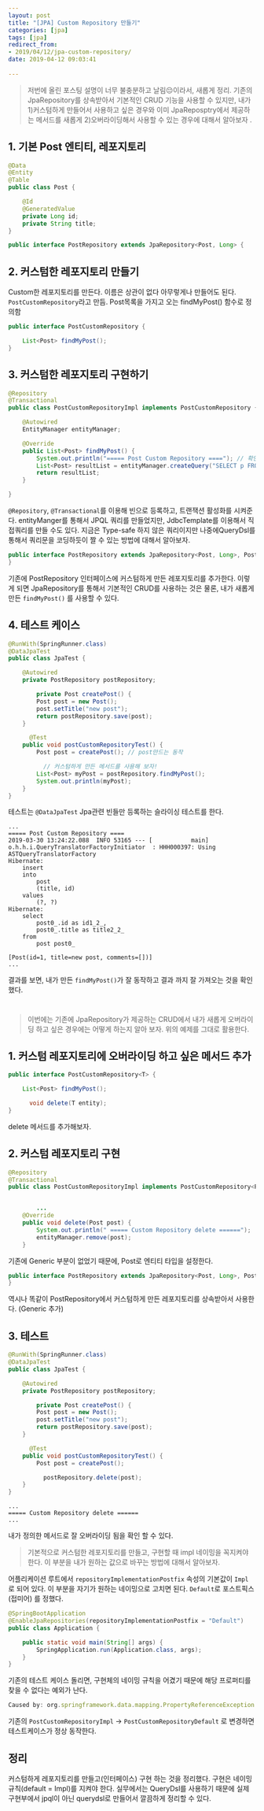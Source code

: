 ```yaml
---
layout: post
title: "[JPA] Custom Repository 만들기"
categories: [jpa]
tags: [jpa]
redirect_from: 
- 2019/04/12/jpa-custom-repository/
date: 2019-04-12 09:03:41
 
---
```


> 저번에 올린 포스팅 설명이 너무 불충분하고 날림😔이라서, 새롭게 정리. 기존의 JpaRepository를 상속받아서 기본적인 CRUD 기능을 사용할 수 있지만, 내가 1)커스텀하게 만들어서 사용하고 싶은 경우와 이미 JpaReposptry에서 제공하는 메서드를 새롭게 2)오버라이딩해서 사용할 수 있는 경우에 대해서 알아보자 .

## 1\. 기본 Post 엔티티, 레포지토리

```java
@Data
@Entity
@Table
public class Post {

    @Id
    @GeneratedValue
    private Long id;
    private String title;
}
```

```java
public interface PostRepository extends JpaRepository<Post, Long> {
```

## 2\. 커스텀한 레포지토리 만들기

Custom한 레포지토리를 만든다. 이름은 상관이 없다 아무렇게나 만들어도 된다.  
`PostCustomRepository`라고 만듬. Post목록을 가지고 오는 findMyPost() 함수로 정의함

```java
public interface PostCustomRepository {

    List<Post> findMyPost();
}
```

## 3\. 커스텀한 레포지토리 구현하기

```java
@Repository
@Transactional
public class PostCustomRepositoryImpl implements PostCustomRepository {

    @Autowired
    EntityManager entityManager;

    @Override
    public List<Post> findMyPost() {
        System.out.println("===== Post Custom Repository ===="); // 확인하기 위해서 print
        List<Post> resultList = entityManager.createQuery("SELECT p FROM Post AS p", Post.class).getResultList();
        return resultList;
    }

}
```

`@Repository`, `@Transactional`를 이용해 빈으로 등록하고, 트랜잭션 활성화를 시켜준다. entityManger를 통해서 JPQL 쿼리를 만들었지만, JdbcTemplate를 이용해서 직접쿼리를 만들 수도 있다. 지금은 Type-safe 하지 않은 쿼리이지만 나중에QueryDsl를 통해서 쿼리문을 코딩하듯이 짤 수 있는 방법에 대해서 알아보자.

```java
public interface PostRepository extends JpaRepository<Post, Long>, PostCustomRepository {   
}
```

기존에 PostRepository 인터페이스에 커스텀하게 만든 레포지토리를 추가한다. 이렇게 되면 JpaRepository를 통해서 기본적인 CRUD를 사용하는 것은 물론, 내가 새롭게 만든 `findMyPost()` 를 사용할 수 있다.

## 4\. 테스트 케이스

```java
@RunWith(SpringRunner.class)
@DataJpaTest
public class JpaTest {

    @Autowired
    private PostRepository postRepository;

        private Post createPost() {
        Post post = new Post();
        post.setTitle("new post");
        return postRepository.save(post);
    }

      @Test
    public void postCustomRepositoryTest() {
        Post post = createPost(); // post만드는 동작

          // 커스텀하게 만든 메서드를 사용해 보자! 
        List<Post> myPost = postRepository.findMyPost();
        System.out.println(myPost);
    }
}
```

테스트는 `@DataJpaTest` Jpa관련 빈들만 등록하는 슬라이싱 테스트를 한다.

```
...
===== Post Custom Repository ====  
2019-03-30 13:24:22.088  INFO 53165 --- [           main] o.h.h.i.QueryTranslatorFactoryInitiator  : HHH000397: Using ASTQueryTranslatorFactory
Hibernate: 
    insert 
    into
        post
        (title, id) 
    values
        (?, ?)
Hibernate: 
    select
        post0_.id as id1_2_,
        post0_.title as title2_2_ 
    from
        post post0_

[Post(id=1, title=new post, comments=[])]
... 
```

결과를 보면, 내가 만든 `findMyPost()`가 잘 동작하고 결과 까지 잘 가져오는 것을 확인 했다.

#

> 이번에는 기존에 JpaRepository가 제공하는 CRUD에서 내가 새롭게 오버라이딩 하고 싶은 경우에는 어떻게 하는지 알아 보자. 위의 예제를 그대로 활용한다.

## 1\. 커스텀 레포지토리에 오버라이딩 하고 싶은 메서드 추가

```java
public interface PostCustomRepository<T> {

    List<Post> findMyPost();

      void delete(T entity);
}
```

delete 메서드를 추가해보자.

## 2\. 커스텀 레포지토리 구현

```java
@Repository
@Transactional
public class PostCustomRepositoryImpl implements PostCustomRepository<Post> {


        ...  
    @Override
    public void delete(Post post) {
        System.out.println(" ===== Custom Repository delete ======");
        entityManager.remove(post);
    }

```

기존에 Generic 부분이 없었기 때문에, Post로 엔티티 타입을 설정한다.

```java
public interface PostRepository extends JpaRepository<Post, Long>, PostCustomRepository<Post> {   
}
```

역시나 똑같이 PostRepository에서 커스텀하게 만든 레포지토리를 상속받아서 사용한다. (Generic 추가)

## 3\. 테스트

```java
@RunWith(SpringRunner.class)
@DataJpaTest
public class JpaTest {

    @Autowired
    private PostRepository postRepository;

        private Post createPost() {
        Post post = new Post();
        post.setTitle("new post");
        return postRepository.save(post);
    }

      @Test
    public void postCustomRepositoryTest() {
        Post post = createPost();

          postRepository.delete(post);
    }
}
```

```
...
===== Custom Repository delete ======
...
```

내가 정의한 메서드로 잘 오버라이딩 됨을 확인 할 수 있다.

> 기본적으로 커스텀한 레포지토리를 만들고, 구현할 때 impl 네이밍을 꼭지켜야 한다. 이 부분을 내가 원하는 값으로 바꾸는 방법에 대해서 알아보자.

어플리케이션 루트에서 `repositoryImplementationPostfix` 속성의 기본값이 `Impl` 로 되어 있다. 이 부분을 자기가 원하는 네이밍으로 고치면 된다. `Default`로 포스트픽스(접미어) 를 정했다.

```java
@SpringBootApplication
@EnableJpaRepositories(repositoryImplementationPostfix = "Default")
public class Application {

    public static void main(String[] args) {
        SpringApplication.run(Application.class, args);
    }
}

```

기존의 테스트 케이스 돌리면, 구현체의 네이밍 규칙을 어겼기 때문에 해당 프로퍼티를 찾을 수 없다는 예외가 난다.

```js
Caused by: org.springframework.data.mapping.PropertyReferenceException: No property findMyPost found for type Post!
```

기존의 `PostCustomRepositoryImpl` -> `PostCustomRepositoryDefault` 로 변경하면 테스트케이스가 정상 동작한다.

## 정리

커스텀하게 레포지토리를 만들고(인터페이스) 구현 하는 것을 정리했다. 구현은 네이밍규칙(default = Impl)를 지켜야 한다. 실무에서는 QueryDsl를 사용하기 때문에 실제 구현부에서 jpql이 아닌 querydsl로 만들어서 깔끔하게 정리할 수 있다.